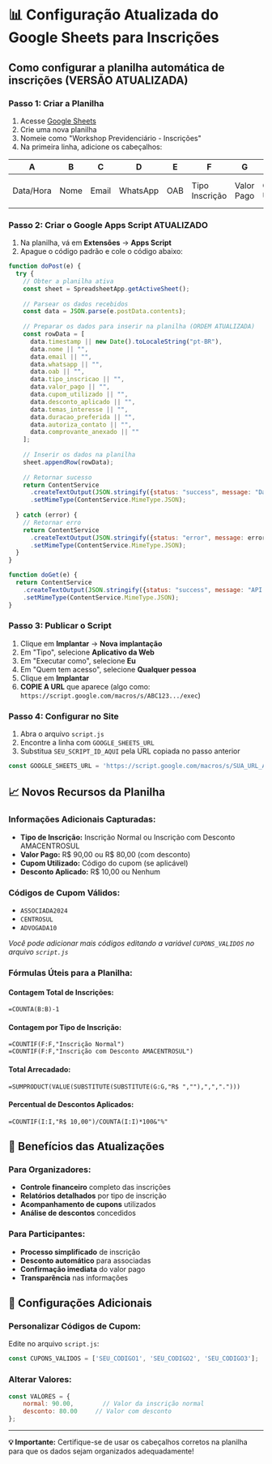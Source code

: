 # 📊 Configuração Atualizada do Google Sheets para Inscrições

## Como configurar a planilha automática de inscrições (VERSÃO ATUALIZADA)

### Passo 1: Criar a Planilha
1. Acesse [Google Sheets](https://sheets.google.com)
2. Crie uma nova planilha
3. Nomeie como "Workshop Previdenciário - Inscrições"
4. Na primeira linha, adicione os cabeçalhos:

| A | B | C | D | E | F | G | H | I | J | K | L | M |
|---|---|---|---|---|---|---|---|---|---|---|---|---|
| Data/Hora | Nome | Email | WhatsApp | OAB | Tipo Inscrição | Valor Pago | Cupom Utilizado | Desconto Aplicado | Temas de Interesse | Duração Preferida | Autoriza Contato | Comprovante |

### Passo 2: Criar o Google Apps Script ATUALIZADO
1. Na planilha, vá em **Extensões** → **Apps Script**
2. Apague o código padrão e cole o código abaixo:

```javascript
function doPost(e) {
  try {
    // Obter a planilha ativa
    const sheet = SpreadsheetApp.getActiveSheet();
    
    // Parsear os dados recebidos
    const data = JSON.parse(e.postData.contents);
    
    // Preparar os dados para inserir na planilha (ORDEM ATUALIZADA)
    const rowData = [
      data.timestamp || new Date().toLocaleString("pt-BR"),
      data.nome || "",
      data.email || "",
      data.whatsapp || "",
      data.oab || "",
      data.tipo_inscricao || "",
      data.valor_pago || "",
      data.cupom_utilizado || "",
      data.desconto_aplicado || "",
      data.temas_interesse || "",
      data.duracao_preferida || "",
      data.autoriza_contato || "",
      data.comprovante_anexado || ""
    ];
    
    // Inserir os dados na planilha
    sheet.appendRow(rowData);
    
    // Retornar sucesso
    return ContentService
      .createTextOutput(JSON.stringify({status: "success", message: "Dados salvos com sucesso"}))
      .setMimeType(ContentService.MimeType.JSON);
      
  } catch (error) {
    // Retornar erro
    return ContentService
      .createTextOutput(JSON.stringify({status: "error", message: error.toString()}))
      .setMimeType(ContentService.MimeType.JSON);
  }
}

function doGet(e) {
  return ContentService
    .createTextOutput(JSON.stringify({status: "success", message: "API funcionando"}))
    .setMimeType(ContentService.MimeType.JSON);
}
```

### Passo 3: Publicar o Script
1. Clique em **Implantar** → **Nova implantação**
2. Em "Tipo", selecione **Aplicativo da Web**
3. Em "Executar como", selecione **Eu**
4. Em "Quem tem acesso", selecione **Qualquer pessoa**
5. Clique em **Implantar**
6. **COPIE A URL** que aparece (algo como: `https://script.google.com/macros/s/ABC123.../exec`)

### Passo 4: Configurar no Site
1. Abra o arquivo `script.js`
2. Encontre a linha com `GOOGLE_SHEETS_URL`
3. Substitua `SEU_SCRIPT_ID_AQUI` pela URL copiada no passo anterior

```javascript
const GOOGLE_SHEETS_URL = 'https://script.google.com/macros/s/SUA_URL_AQUI/exec';
```

## 📈 Novos Recursos da Planilha

### Informações Adicionais Capturadas:
- **Tipo de Inscrição:** Inscrição Normal ou Inscrição com Desconto AMACENTROSUL
- **Valor Pago:** R$ 90,00 ou R$ 80,00 (com desconto)
- **Cupom Utilizado:** Código do cupom (se aplicável)
- **Desconto Aplicado:** R$ 10,00 ou Nenhum

### Códigos de Cupom Válidos:
- `ASSOCIADA2024`
- `CENTROSUL`
- `ADVOGADA10`

*Você pode adicionar mais códigos editando a variável `CUPONS_VALIDOS` no arquivo `script.js`*

### Fórmulas Úteis para a Planilha:

#### Contagem Total de Inscrições:
```
=COUNTA(B:B)-1
```

#### Contagem por Tipo de Inscrição:
```
=COUNTIF(F:F,"Inscrição Normal")
=COUNTIF(F:F,"Inscrição com Desconto AMACENTROSUL")
```

#### Total Arrecadado:
```
=SUMPRODUCT(VALUE(SUBSTITUTE(SUBSTITUTE(G:G,"R$ ",""),",",".")))
```

#### Percentual de Descontos Aplicados:
```
=COUNTIF(I:I,"R$ 10,00")/COUNTA(I:I)*100&"%"
```

## 🎯 Benefícios das Atualizações

### Para Organizadores:
- **Controle financeiro** completo das inscrições
- **Relatórios detalhados** por tipo de inscrição
- **Acompanhamento de cupons** utilizados
- **Análise de descontos** concedidos

### Para Participantes:
- **Processo simplificado** de inscrição
- **Desconto automático** para associadas
- **Confirmação imediata** do valor pago
- **Transparência** nas informações

## 🔧 Configurações Adicionais

### Personalizar Códigos de Cupom:
Edite no arquivo `script.js`:
```javascript
const CUPONS_VALIDOS = ['SEU_CODIGO1', 'SEU_CODIGO2', 'SEU_CODIGO3'];
```

### Alterar Valores:
```javascript
const VALORES = {
    normal: 90.00,        // Valor da inscrição normal
    desconto: 80.00     // Valor com desconto
};
```

---

**💡 Importante:** Certifique-se de usar os cabeçalhos corretos na planilha para que os dados sejam organizados adequadamente!
